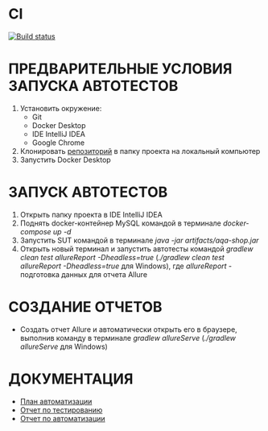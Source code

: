 # CI
[![Build status](https://ci.appveyor.com/api/projects/status/5rbxrxeow428by9d?svg=true)](https://ci.appveyor.com/project/EugenyVinogradov/courseprojectautomatisation)

#   ПРЕДВАРИТЕЛЬНЫЕ УСЛОВИЯ ЗАПУСКА АВТОТЕСТОВ
1.  Установить окружение:
    * Git
    * Docker Desktop
    * IDE IntelliJ IDEA
    * Google Chrome
1.  Клонировать [репозиторий](https://github.com/EugenyVinogradov/CourseProjectAutomatisation) в папку проекта на локальный компьютер
1.  Запустить Docker Desktop
#   ЗАПУСК АВТОТЕСТОВ
1.  Открыть папку проекта в IDE IntelliJ IDEA
1.  Поднять docker-контейнер MySQL командой в терминале *docker-compose up -d*
1.  Запустить SUT командой в терминале *java -jar artifacts/aqa-shop.jar*
1.  Открыть новый терминал и запустить автотесты командой *gradlew clean test allureReport -Dheadless=true* (*./gradlew clean test allureReport -Dheadless=true* для Windows), где *allureReport* - подготовка данных для отчета Allure
#   CОЗДАНИЕ ОТЧЕТОВ
* Создать отчет Allure и автоматически открыть его в браузере, выполнив команду в терминале *gradlew allureServe* (*./gradlew allureServe* для Windows)
#   ДОКУМЕНТАЦИЯ
* [План автоматизации](https://github.com/EugenyVinogradov/CourseProjectAutomatisation/blob/c7a208c570935cb098b3c667422883248d341d46/Plan.md)
* [Отчет по тестированию](https://github.com/EugenyVinogradov/CourseProjectAutomatisation/blob/main/Report.md)
* [Отчет по автоматизации](https://github.com/EugenyVinogradov/CourseProjectAutomatisation/blob/main/Summary.md)
